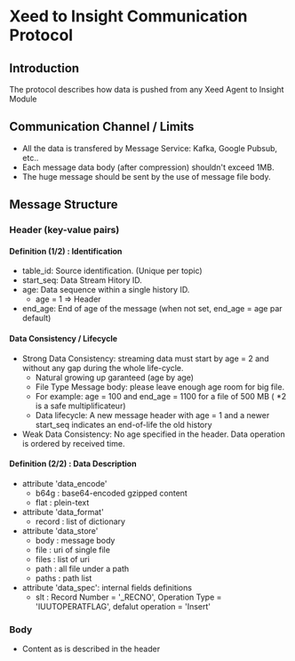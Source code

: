 # Xeed to Insight Communication Protocol
## Introduction
The protocol describes how data is pushed from any Xeed Agent to Insight Module
## Communication Channel / Limits
* All the data is transfered by Message Service: Kafka, Google Pubsub, etc..
* Each message data body (after compression) shouldn't exceed 1MB.
* The huge message should be sent by the use of message file body.
## Message Structure
### Header (key-value pairs)
#### Definition (1/2) : Identification
* table_id: Source identification. (Unique per topic)
* start_seq: Data Stream Hitory ID.
* age: Data sequence within a single history ID. 
  * age = 1 => Header
* end_age: End of age of the message (when not set, end_age = age par default)
#### Data Consistency / Lifecycle
* Strong Data Consistency: streaming data must start by age = 2 and without any gap during the whole life-cycle.
  * Natural growing up garanteed (age by age)
  * File Type Message body: please leave enough age room for big file.
  * For example: age = 100 and end_age = 1100 for a file of 500 MB ( *2 is a safe multiplificateur) 
  * Data lifecycle: A new message header with age = 1 and a newer start_seq indicates an end-of-life the old history
* Weak Data Consistency: No age specified in the header. Data operation is ordered by received time.
#### Definition (2/2) : Data Description
* attribute 'data_encode'
  * b64g : base64-encoded gzipped content
  * flat : plein-text
* attribute 'data_format'
  * record : list of dictionary
* attribute 'data_store'
  * body : message body
  * file : uri of single file
  * files : list of uri
  * path : all file under a path
  * paths : path list
* attribute 'data_spec': internal fields definitions
  * slt : Record Number = '_RECNO', Operation Type = 'IUUTOPERATFLAG', defalut operation = 'Insert'
### Body
* Content as is described in the header
